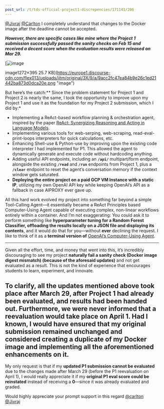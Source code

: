 ```yaml
---
post_url: /t/tds-official-project1-discrepencies/171141/206
---
```

[@Jivraj](/u/jivraj) [@Carlton](/u/carlton) I completely understand that changes to the Docker image after the deadline cannot be accepted.

***However, there are specific cases like mine where the Project 1 submission successfully passed the sanity checks on Feb 15 and received a decent score when the evaluation results were released on Mar 29.***

[![image](https://europe1.discourse-cdn.com/flex013/uploads/iitm/original/3X/9/a/9acc2fc47ea84b9e26c1ed21442ba873d0dca20e.png)

image1272×395 25.7 KB](https://europe1.discourse-cdn.com/flex013/uploads/iitm/original/3X/9/a/9acc2fc47ea84b9e26c1ed21442ba873d0dca20e.png "image")

But here’s the catch:\*\* Since the problem statement for Project 1 and Project 2 is nearly the same, I took the opportunity to improve upon my Project 1 and use it as the foundation for my Project 2 submission, which I did by:\*

* Implementing a ReAct-based workflow planning & orchestration agent, inspired by the paper [ReAct: Synergizing Reasoning and Acting in Language Models](https://arxiv.org/abs/2210.03629).
* Implementing various tools for web-serping, web-scraping, read-eval-print-loops interpreters for quick calculations, etc.
* Enhancing Shell-use & Python-use by improving upon the existing code interpreter I had implemented for P1. This allowed the agent to dynamically generate and execute code without hardcoding anything.
* Adding useful API endpoints, including an **`/api/`** multipart/form endpoint, alongside the existing **`/read`** and **`/run`** endpoints from Project 1, plus a **`/clear`** endpoint to reset the agent’s conversation memory if the context window gets saturated.
* **Deploying the entire project on a paid GCP VM Instance with a static IP**, utilizing my own OpenAI API key while keeping OpenAI’s API as a fallback in case AIPROXY ever gave up.

All this hard work evolved my project into something far beyond a simple Tool-Calling Agent—it essentially became a ReAct Principles based Computer-Using Agent capable of executing complex, non-linear workflows entirely within a container. And I’m not exaggerating: You could ask it to perform something like **hyperparameter tuning for a Random Forest Classifier, offloading the results locally on a JSON file and displaying its contents**, and it would do that for you—without **ever** declining the request. I like to think of it as a **terminal version of** [OpenAI’s Computer-Using Agent](https://openai.com/index/computer-using-agent/).

---

Given all the effort, time, and money that went into this, it’s incredibly discouraging to see my project **naturally fail a sanity check (Docker image digest mismatch) (because of the aforesaid updates)** and not get evaluated as a result. This is not the kind of experience that encourages students to learn, experiment, and innovate.

To clarify, **all the updates mentioned above took place after March 29**, **after Project 1 had already been evaluated, and results had been handed out.** Furthermore, we were **never informed** that a reevaluation would take place on April 1. Had I known, I would have ensured that my original submission remained unchanged and considered creating a duplicate of my Docker image and implementing all the aforementioned enhancements on it.
--------------------------------------------------------------------------------------------------------------------------------------------------------------------------------------------------------------------------------------------------------------------------------------------------------------------------------------------------------------------------------------------------------------------------------------------------------

My only request is that if my **updated P1 submission cannot be evaluated** due to the changes made after March 29 (before the P1 reevaluation on April 1), I would really appreciate it if my **original P1 eval score could be reinstated** instead of receiving a **0**—since it was already evaluated and graded.

Would highly appreciate your prompt support in this regard [@carlton](/u/carlton) [@Jivraj](/u/jivraj)